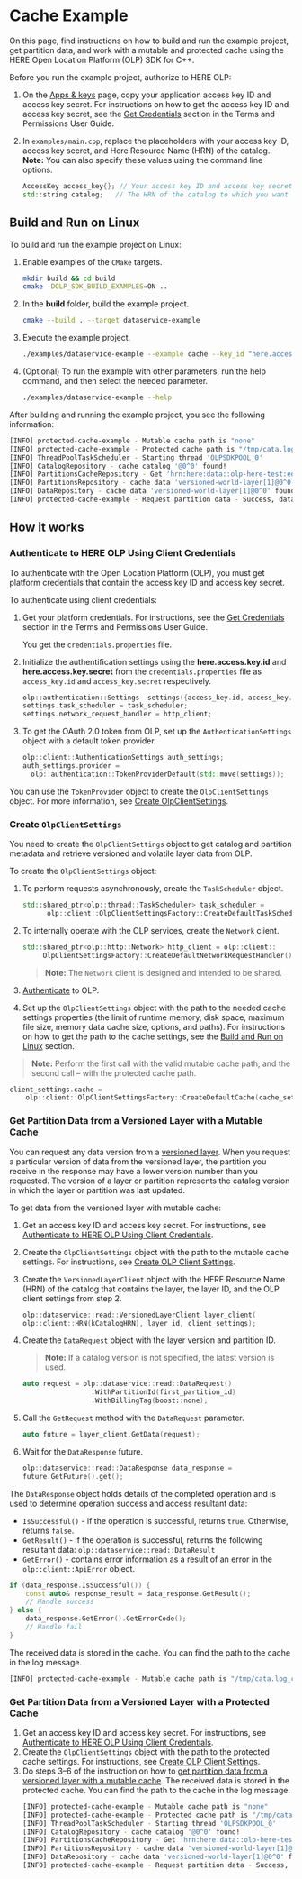 # Cache Example

On this page, find instructions on how to build and run the example project, get partition data, and work with a mutable and protected cache using the HERE Open Location Platform (OLP) SDK for C++.

Before you run the example project, authorize to HERE OLP:

1. On the [Apps & keys](https://platform.here.com/admin/apps) page, copy your application access key ID and access key secret.
   For instructions on how to get the access key ID and access key secret, see the [Get Credentials](https://developer.here.com/olp/documentation/access-control/user-guide/topics/get-credentials.html) section in the Terms and Permissions User Guide.

2. In `examples/main.cpp`, replace the placeholders with your access key ID, access key secret, and Here Resource Name (HRN) of the catalog.
   **Note:**  You can also specify these values using the command line options.
   ```cpp
   AccessKey access_key{}; // Your access key ID and access key secret.
   std::string catalog;   // The HRN of the catalog to which you want to publish data.
   ```

## <a name="build"></a>Build and Run on Linux

To build and run the example project on Linux:

1. Enable examples of the `CMake` targets.

   ```bash
   mkdir build && cd build
   cmake -DOLP_SDK_BUILD_EXAMPLES=ON ..
   ```

2. In the **build** folder, build the example project.

   ```bash
   cmake --build . --target dataservice-example
   ```

3. Execute the example project.

   ```bash
   ./examples/dataservice-example --example cache --key_id "here.access.key.id" --key_secret "here.access.key.secret" --catalog "catalog"
   ```

4. (Optional) To run the example with other parameters, run the help command, and then select the needed parameter.
   ```bash
   ./examples/dataservice-example --help
   ```

After building and running the example project, you see the following information:

```bash
[INFO] protected-cache-example - Mutable cache path is "none"
[INFO] protected-cache-example - Protected cache path is "/tmp/cata.log_client_example/cache"
[INFO] ThreadPoolTaskScheduler - Starting thread 'OLPSDKPOOL_0'
[INFO] CatalogRepository - cache catalog '@0^0' found!
[INFO] PartitionsCacheRepository - Get 'hrn:here:data::olp-here-test:edge-example-catalog::versioned-world-layer::1::0::partition'
[INFO] PartitionsRepository - cache data 'versioned-world-layer[1]@0^0' found!
[INFO] DataRepository - cache data 'versioned-world-layer[1]@0^0' found!
[INFO] protected-cache-example - Request partition data - Success, data size - 3375
```

## How it works

### <a name="authenticate-to-here-olp-using-client-credentials"></a>Authenticate to HERE OLP Using Client Credentials

To authenticate with the Open Location Platform (OLP), you must get platform credentials that contain the access key ID and access key secret.

To authenticate using client credentials:

1. Get your platform credentials. For instructions, see the [Get Credentials](https://developer.here.com/olp/documentation/access-control/user-guide/topics/get-credentials.html) section in the Terms and Permissions User Guide.

   You get the `credentials.properties` file.

2. Initialize the authentification settings using the **here.access.key.іd** and **here.access.key.secret** from the `credentials.properties` file as `access_key.id` and `access_key.secret` respectively.

   ```cpp
   olp::authentication::Settings  settings({access_key.id, access_key.secret});
   settings.task_scheduler = task_scheduler;
   settings.network_request_handler = http_client;
   ```

3. To get the OAuth 2.0 token from OLP, set up the `AuthenticationSettings` object with a default token provider.

   ```cpp
   olp::client::AuthenticationSettings auth_settings;
   auth_settings.provider =
     olp::authentication::TokenProviderDefault(std::move(settings));
   ```

You can use the `TokenProvider` object to create the `OlpClientSettings` object. For more information, see [Create OlpClientSettings](#create-olpclientsettings).

### <a name="create-olpclientsettings"></a>Create `OlpClientSettings`

You need to create the `OlpClientSettings` object to get catalog and partition metadata and retrieve versioned and volatile layer data from OLP.

To create the `OlpClientSettings` object:

1. To perform requests asynchronously, create the `TaskScheduler` object.

   ```cpp
   std::shared_ptr<olp::thread::TaskScheduler> task_scheduler =
         olp::client::OlpClientSettingsFactory::CreateDefaultTaskScheduler(1u);
   ```

2. To internally operate with the OLP services, create the `Network` client.

   ```cpp
   std::shared_ptr<olp::http::Network> http_client = olp::client::
        OlpClientSettingsFactory::CreateDefaultNetworkRequestHandler();
   ```

   > **Note:** The `Network` client is designed and intended to be shared.

3. [Authenticate](#authenticate-to-here-olp-using-client-credentials) to OLP.

4. Set up the `OlpClientSettings` object with the path to the needed cache settings properties (the limit of runtime memory, disk space, maximum file size, memory data cache size, options, and paths).
  For instructions on how to get the path to the cache settings, see the [Build and Run on Linux](#build) section.
  > **Note:** Perform the first call with the valid mutable cache path, and the second call – with the protected cache path.

   ```cpp
   client_settings.cache =
       olp::client::OlpClientSettingsFactory::CreateDefaultCache(cache_settings);
   ```

### <a name="get-partition-data-mutable"></a>Get Partition Data from a Versioned Layer with a Mutable Cache

You can request any data version from a [versioned layer](https://developer.here.com/olp/documentation/data-user-guide/portal/layers/layers.html#versioned-layers). When you request a particular version of data from the versioned layer, the partition you receive in the response may have a lower version number than you requested. The version of a layer or partition represents the catalog version in which the layer or partition was last updated.

To get data from the versioned layer with mutable cache:

1. Get an access key ID and access key secret. For instructions, see [Authenticate to HERE OLP Using Client Credentials](#authenticate-to-here-olp-using-client-credentials).

2. Create the `OlpClientSettings` object with the path to the mutable cache settings. For instructions, see [Create OLP Client Settings](#create-olpclientsettings).

3. Create the `VersionedLayerClient` object with the HERE Resource Name (HRN) of the catalog that contains the layer, the layer ID, and the OLP client settings from step 2.

   ```cpp
   olp::dataservice::read::VersionedLayerClient layer_client(
   olp::client::HRN(kCatalogHRN), layer_id, client_settings);
   ```

4. Create the `DataRequest` object with the layer version and partition ID.

   > **Note:** If a catalog version is not specified, the latest version is used.

   ```cpp
   auto request = olp::dataservice::read::DataRequest()
                    .WithPartitionId(first_partition_id)
                    .WithBillingTag(boost::none);
   ```

5. Call the `GetRequest` method with the `DataRequest` parameter.

   ```cpp
   auto future = layer_client.GetData(request);
   ```

6. Wait for the `DataResponse` future.

   ```cpp
   olp::dataservice::read::DataResponse data_response =
   future.GetFuture().get();
   ```

The `DataResponse` object holds details of the completed operation and is used to determine operation success and access resultant data:

- `IsSuccessful()` - if the operation is successful, returns `true`. Otherwise, returns `false`.
- `GetResult()` - if the operation is successful, returns the following resultant data: `olp::dataservice::read::DataResult`
- `GetError()` - contains error information as a result of an error in the `olp::client::ApiError` object.

```cpp
if (data_response.IsSuccessful()) {
    const auto& response_result = data_response.GetResult();
    // Handle success
} else {
    data_response.GetError().GetErrorCode();
    // Handle fail
}
```
The received data is stored in the cache. You can find the path to the cache in the log message.
   ```bash
   [INFO] protected-cache-example - Mutable cache path is "/tmp/cata.log_client_example/cache"
   ```
### Get Partition Data from a Versioned Layer with a Protected Cache

1. Get an access key ID and access key secret. For instructions, see [Authenticate to HERE OLP Using Client Credentials](#authenticate-to-here-olp-using-client-credentials).
2. Create the `OlpClientSettings` object with the path to the protected cache settings. For instructions, see [Create OLP Client Settings](#create-olpclientsettings).
3. Do steps 3–6 of the instruction on how to [get partition data from a versioned layer with a mutable cache](#get-partition-data-mutable).
The received data is stored in the protected cache. You can find the path to the cache in the log message.
    ```bash
    [INFO] protected-cache-example - Mutable cache path is "none"
    [INFO] protected-cache-example - Protected cache path is "/tmp/cata.log_client_example/cache"
    [INFO] ThreadPoolTaskScheduler - Starting thread 'OLPSDKPOOL_0'
    [INFO] CatalogRepository - cache catalog '@0^0' found!
    [INFO] PartitionsCacheRepository - Get 'hrn:here:data::olp-here-test:edge-example-catalog::versioned-world-layer::1::0::partition'
    [INFO] PartitionsRepository - cache data 'versioned-world-layer[1]@0^0' found!
    [INFO] DataRepository - cache data 'versioned-world-layer[1]@0^0' found!
    [INFO] protected-cache-example - Request partition data - Success, data size - 3375
    ```
